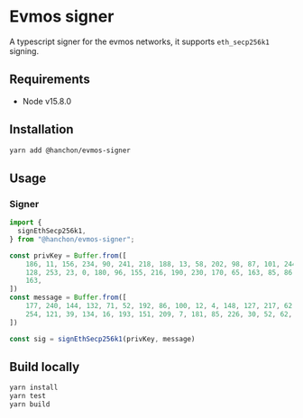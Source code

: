 # Evmos signer

A typescript signer for the evmos networks, it supports `eth_secp256k1` signing.

## Requirements

- Node v15.8.0

## Installation

```sh
yarn add @hanchon/evmos-signer
```

## Usage

### Signer

```ts
import {
  signEthSecp256k1,
} from "@hanchon/evmos-signer";

const privKey = Buffer.from([
    186, 11, 156, 234, 90, 241, 218, 188, 13, 58, 202, 98, 87, 101, 244,
    128, 253, 23, 0, 180, 96, 155, 216, 190, 230, 170, 65, 163, 85, 86, 11,
    163,
])
const message = Buffer.from([
    177, 240, 144, 132, 71, 52, 192, 86, 100, 12, 4, 148, 127, 217, 62, 166,
    254, 121, 39, 134, 16, 193, 151, 209, 7, 181, 85, 226, 30, 52, 62, 7,
])

const sig = signEthSecp256k1(privKey, message)
```

## Build locally

```sh
yarn install
yarn test
yarn build
```
